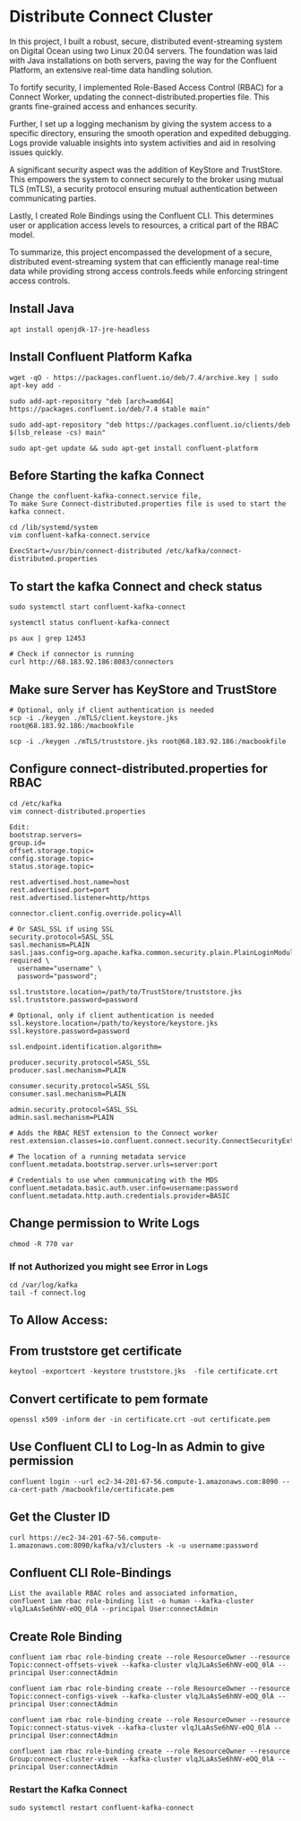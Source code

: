 # Distribute Connect Cluster

In this project, I built a robust, secure, distributed event-streaming system on Digital Ocean using two Linux 20.04 servers. The foundation was laid with Java installations on both servers, paving the way for the Confluent Platform, an extensive real-time data handling solution.

To fortify security, I implemented Role-Based Access Control (RBAC) for a Connect Worker, updating the connect-distributed.properties file. This grants fine-grained access and enhances security.

Further, I set up a logging mechanism by giving the system access to a specific directory, ensuring the smooth operation and expedited debugging. Logs provide valuable insights into system activities and aid in resolving issues quickly.

A significant security aspect was the addition of KeyStore and TrustStore. This empowers the system to connect securely to the broker using mutual TLS (mTLS), a security protocol ensuring mutual authentication between communicating parties.

Lastly, I created Role Bindings using the Confluent CLI. This determines user or application access levels to resources, a critical part of the RBAC model.

To summarize, this project encompassed the development of a secure, distributed event-streaming system that can efficiently manage real-time data while providing strong access controls.feeds while enforcing stringent access controls.

## Install Java
```
apt install openjdk-17-jre-headless
```

## Install Confluent Platform Kafka
```
wget -qO - https://packages.confluent.io/deb/7.4/archive.key | sudo apt-key add -

sudo add-apt-repository "deb [arch=amd64] https://packages.confluent.io/deb/7.4 stable main"

sudo add-apt-repository "deb https://packages.confluent.io/clients/deb $(lsb_release -cs) main"

sudo apt-get update && sudo apt-get install confluent-platform

```

## Before Starting the kafka Connect
```
Change the confluent-kafka-connect.service file, 
To make Sure Connect-distributed.properties file is used to start the kafka connect.

cd /lib/systemd/system
vim confluent-kafka-connect.service

ExecStart=/usr/bin/connect-distributed /etc/kafka/connect-distributed.properties

```

## To start the kafka Connect and check status
```
sudo systemctl start confluent-kafka-connect

systemctl status confluent-kafka-connect

ps aux | grep 12453

# Check if connector is running
curl http://68.183.92.186:8083/connectors
```


## Make sure Server has KeyStore and TrustStore
```
# Optional, only if client authentication is needed
scp -i ./keygen ./mTLS/client.keystore.jks root@68.183.92.186:/macbookfile

scp -i ./keygen ./mTLS/truststore.jks root@68.183.92.186:/macbookfile

```


## Configure connect-distributed.properties for RBAC
```
cd /etc/kafka
vim connect-distributed.properties 

Edit:
bootstrap.servers=
group.id=
offset.storage.topic=
config.storage.topic=
status.storage.topic=

rest.advertised.host.name=host
rest.advertised.port=port
rest.advertised.listener=http/https

connector.client.config.override.policy=All

# Or SASL_SSL if using SSL
security.protocol=SASL_SSL
sasl.mechanism=PLAIN
sasl.jaas.config=org.apache.kafka.common.security.plain.PlainLoginModule required \
  username="username" \
  password="password";

ssl.truststore.location=/path/to/TrustStore/truststore.jks
ssl.truststore.password=password

# Optional, only if client authentication is needed
ssl.keystore.location=/path/to/keystore/keystore.jks
ssl.keystore.password=password

ssl.endpoint.identification.algorithm=

producer.security.protocol=SASL_SSL
producer.sasl.mechanism=PLAIN

consumer.security.protocol=SASL_SSL
consumer.sasl.mechanism=PLAIN

admin.security.protocol=SASL_SSL
admin.sasl.mechanism=PLAIN

# Adds the RBAC REST extension to the Connect worker
rest.extension.classes=io.confluent.connect.security.ConnectSecurityExtension

# The location of a running metadata service
confluent.metadata.bootstrap.server.urls=server:port

# Credentials to use when communicating with the MDS
confluent.metadata.basic.auth.user.info=username:password
confluent.metadata.http.auth.credentials.provider=BASIC

```

## Change permission to Write Logs
```
chmod -R 770 var
```

### If not Authorized you might see Error in Logs
```
cd /var/log/kafka
tail -f connect.log
``` 

## To Allow Access:

## From truststore get certificate
```
keytool -exportcert -keystore truststore.jks  -file certificate.crt
```

## Convert certificate to pem formate
```
openssl x509 -inform der -in certificate.crt -out certificate.pem
```

## Use Confluent CLI to Log-In as Admin to give permission
```
confluent login --url ec2-34-201-67-56.compute-1.amazonaws.com:8090 --ca-cert-path /macbookfile/certificate.pem
```

## Get the Cluster ID
```
curl https://ec2-34-201-67-56.compute-1.amazonaws.com:8090/kafka/v3/clusters -k -u username:password

```

## Confluent CLI Role-Bindings
```
List the available RBAC roles and associated information,
confluent iam rbac role-binding list -o human --kafka-cluster vlqJLaAsSe6hNV-eOQ_0lA --principal User:connectAdmin
```

## Create Role Binding
```
confluent iam rbac role-binding create --role ResourceOwner --resource Topic:connect-offsets-vivek --kafka-cluster vlqJLaAsSe6hNV-eOQ_0lA --principal User:connectAdmin

confluent iam rbac role-binding create --role ResourceOwner --resource Topic:connect-configs-vivek --kafka-cluster vlqJLaAsSe6hNV-eOQ_0lA --principal User:connectAdmin

confluent iam rbac role-binding create --role ResourceOwner --resource Topic:connect-status-vivek --kafka-cluster vlqJLaAsSe6hNV-eOQ_0lA --principal User:connectAdmin

confluent iam rbac role-binding create --role ResourceOwner --resource Group:connect-cluster-vivek --kafka-cluster vlqJLaAsSe6hNV-eOQ_0lA --principal User:connectAdmin
```

### Restart the Kafka Connect
```
sudo systemctl restart confluent-kafka-connect
```
